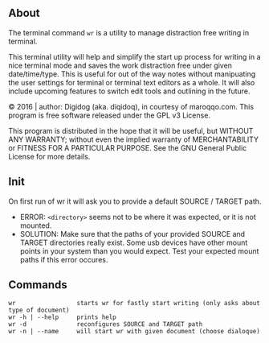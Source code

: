 About
-----

The terminal command `wr` is a utility to manage distraction free writing in terminal.

This terminal utility will help and simplify the start up process for writing in a nice terminal mode and saves the work distraction free under given date/time/type. This is useful for out of the way notes without manipuating the user settings for terminal or terminal text editors as a whole. It will also include upcoming features to switch edit tools and outlining in the future.

© 2016 | author: Digidog (aka. diqidoq), in courtesy of maroqqo.com. This program is free software released under the GPL v3 License.

This program is distributed in the hope that it will be useful, but WITHOUT ANY WARRANTY; without even the implied warranty of MERCHANTABILITY or FITNESS FOR A PARTICULAR PURPOSE. See the GNU General Public License for more details.

Init
----
On first run of wr it will ask you to provide a default SOURCE / TARGET path.

 + ERROR: `<directory>` seems not to be where it was expected, or it is not mounted.
 + SOLUTION: Make sure that the paths of your provided SOURCE and TARGET directories really exist. Some usb devices have other mount points in your system than you would expect. Test your expected mount paths if this error occures.

Commands
--------
    wr                 starts wr for fastly start writing (only asks about type of document)
    wr -h | --help     prints help
    wr -d              reconfigures SOURCE and TARGET path
    wr -n | --name     will start wr with given document (choose dialoque)
